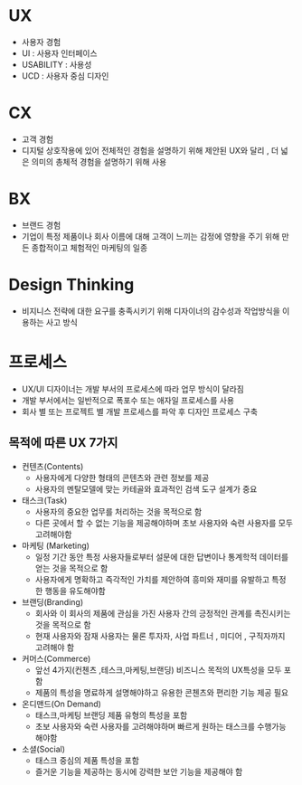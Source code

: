 # UX
* 사용자 경험
* UI : 사용자 인터페이스 
* USABILITY : 사용성
* UCD : 사용자 중심 디자인

# CX 
* 고객 경험
* 디지털 상호작용에 있어 전체적인 경험을 설명하기 위해 제안된 UX와 달리 , 더 넓은 의미의 총체적 경험을 설명하기 위해 사용

# BX
* 브랜드 경험
* 기업이 특정 제품이나 회사 이름에 대해 고객이 느끼는 감정에 영향을 주기 위해 만든 종합적이고 체험적인 마케팅의 일종


# Design Thinking
* 비지니스 전략에 대한 요구를 충족시키기 위해 디자이너의 감수성과 작업방식을 이용하는 사고 방식

# 프로세스
* UX/UI 디자이너는 개발 부서의 프로세스에 따라 업무 방식이 달라짐
* 개발 부서에서는 일반적으로 폭포수 또는 애자일 프로세스를 사용
* 회사 별 또는 프로젝트 별 개발 프로세스를 파악 후 디자인 프로세스 구축


<!-- # 애자일

* 폭포수 (waterfall)
    * 문제 정의 => 디자인 => 개발 => 검증
 -->

## 목적에 따른 UX 7가지
- 컨텐츠(Contents)
    * 사용자에게 다양한 형태의 콘텐츠와 관련 정보를 제공
    * 사용자의 멘탈모델에 맞는 카테골와 효과적인 검색 도구 설계가 중요
- 태스크(Task)
    * 사용자의 중요한 업무를 처리하는 것을 목적으로 함
    * 다른 곳에서 할 수 없는 기능을 제공해야하며 초보 사용자와 숙련 사용자를 모두 고려해야함
- 마케팅 (Marketing)
    * 일정 기간 동안 특정 사용자들로부터 설문에 대한 답변이나 통계학적 데이터를 얻는 것을 목적으로 함
    * 사용자에게 명확하고 즉각적인 가치를 제안하여 흥미와 재미를 유발하고 특정한 행동을 유도해야함
- 브랜딩(Branding)
    * 회사와 이 회사의 제품에 관심을 가진 사용자 간의 긍정적인 관계를 촉진시키는 것을 목적으로 함
    * 현재 사용자와 잠재 사용자는 물론 투자자, 사업 파트너 , 미디어 , 구직자까지 고려해야 함
- 커머스(Commerce)
    * 앞선 4가지(컨첸츠 ,테스크,마케팅,브랜딩) 비즈니스 목적의 UX특성을 모두 포함
    * 제품의 특성을 명료하게 설명해야하고 유용한 콘첸츠와 편리한 기능 제공 필요
- 온디맨드(On Demand)
    * 태스크,마케팅 브랜딩 제품 유형의 특성을 포함
    * 초보 사용자와 숙련 사용자를 고려해야하며 빠르게 원하는 태스크를 수행가능해야함
- 소셜(Social)
    * 태스크 중심의 제품 특성을 포함
    * 즐거운 기능을 제공하는 동시에 강력한 보안 기능을 제공해야 함